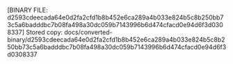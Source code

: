 [BINARY FILE: d2593cdeecada64e0d2fa2cfd1b8b452e6ca289a4b033e824b5c8b250bb73c5a6badddbc7b08fa498a30dc059b7143996b6d474cfacd0e94d6f3d0308337]
Stored copy: docs/converted-binary/d2593cdeecada64e0d2fa2cfd1b8b452e6ca289a4b033e824b5c8b250bb73c5a6badddbc7b08fa498a30dc059b7143996b6d474cfacd0e94d6f3d0308337
